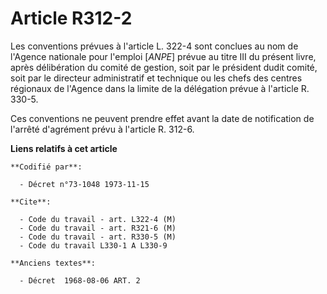 # Article R312-2

Les conventions prévues à l'article L. 322-4 sont conclues au nom de l'Agence nationale pour l'emploi [*ANPE*] prévue au
titre III du présent livre, après délibération du comité de gestion, soit par le président dudit comité, soit par le
directeur administratif et technique ou les chefs des centres régionaux de l'Agence dans la limite de la délégation prévue à
l'article R. 330-5.

Ces conventions ne peuvent prendre effet avant la date de notification de l'arrêté d'agrément prévu à l'article R. 312-6.

**Liens relatifs à cet article**

	**Codifié par**:

	  - Décret n°73-1048 1973-11-15

	**Cite**:

	  - Code du travail - art. L322-4 (M)
	  - Code du travail - art. R321-6 (M)
	  - Code du travail - art. R330-5 (M)
	  - Code du travail L330-1 A L330-9

	**Anciens textes**:

	  - Décret  1968-08-06 ART. 2
